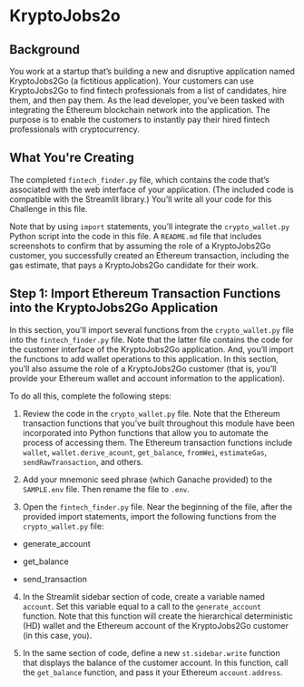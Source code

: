 # KryptoJobs2o

## Background
You work at a startup that’s building a new and disruptive application named KryptoJobs2Go (a fictitious application). Your customers can use KryptoJobs2Go to find fintech professionals from a list of candidates, hire them, and then pay them. As the lead developer, you’ve been tasked with integrating the Ethereum blockchain network into the application. The purpose is to enable the customers to instantly pay their hired fintech professionals with cryptocurrency.

## What You're Creating
The completed `fintech_finder.py` file, which contains the code that’s associated with the web interface of your application. (The included code is compatible with the Streamlit library.) You’ll write all your code for this Challenge in this file.

Note that by using `import` statements, you’ll integrate the `crypto_wallet.py` Python script into the code in this file.
A `README.md` file that includes screenshots to confirm that by assuming the role of a KryptoJobs2Go customer, you successfully created an Ethereum transaction, including the gas estimate, that pays a KryptoJobs2Go candidate for their work.


## Step 1: Import Ethereum Transaction Functions into the KryptoJobs2Go Application
In this section, you'll import several functions from the `crypto_wallet.py` file into the `fintech_finder.py` file. Note that the latter file contains the code for the customer interface of the KryptoJobs2Go application. And, you’ll import the functions to add wallet operations to this application. In this section, you’ll also assume the role of a KryptoJobs2Go customer (that is, you’ll provide your Ethereum wallet and account information to the application).

To do all this, complete the following steps:

 1) Review the code in the `crypto_wallet.py` file. Note that the Ethereum transaction functions that you’ve built throughout this module have been incorporated into Python functions that allow you to automate the process of accessing them. The Ethereum transaction functions include `wallet`, `wallet.derive_acount`, `get_balance`, `fromWei`, `estimateGas`, `sendRawTransaction`, and others.

2) Add your mnemonic seed phrase (which Ganache provided) to the `SAMPLE.env` file. Then rename the file to `.env`.

3) Open the `fintech_finder.py` file. Near the beginning of the file, after the provided import statements, import the following functions from the `crypto_wallet.py` file:

- generate_account

- get_balance

- send_transaction

4) In the Streamlit sidebar section of code, create a variable named `account`. Set this variable equal to a call to the `generate_account` function. Note that this function will create the hierarchical deterministic (HD) wallet and the Ethereum account of the KryptoJobs2Go customer (in this case, you).

5) In the same section of code, define a new `st.sidebar.write` function that displays the balance of the customer account. In this function, call the `get_balance` function, and pass it your Ethereum `account.address`.
